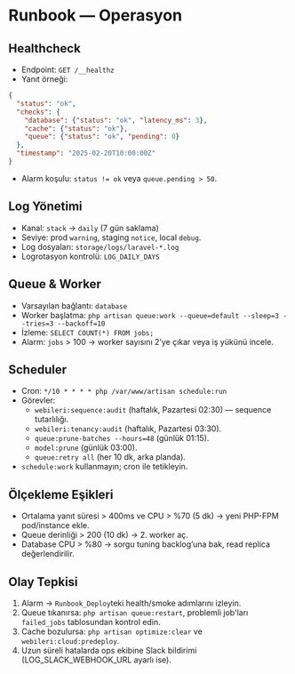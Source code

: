 # Runbook — Operasyon

## Healthcheck
- Endpoint: `GET /__healthz`
- Yanıt örneği:
```json
{
  "status": "ok",
  "checks": {
    "database": {"status": "ok", "latency_ms": 3},
    "cache": {"status": "ok"},
    "queue": {"status": "ok", "pending": 0}
  },
  "timestamp": "2025-02-20T10:00:00Z"
}
```
- Alarm koşulu: `status != ok` veya `queue.pending > 50`.

## Log Yönetimi
- Kanal: `stack` → `daily` (7 gün saklama)
- Seviye: prod `warning`, staging `notice`, local `debug`.
- Log dosyaları: `storage/logs/laravel-*.log`
- Logrotasyon kontrolü: `LOG_DAILY_DAYS`

## Queue & Worker
- Varsayılan bağlantı: `database`
- Worker başlatma: `php artisan queue:work --queue=default --sleep=3 --tries=3 --backoff=10`
- İzleme: `SELECT COUNT(*) FROM jobs;`
- Alarm: `jobs` > 100 → worker sayısını 2’ye çıkar veya iş yükünü incele.

## Scheduler
- Cron: `*/10 * * * * php /var/www/artisan schedule:run`
- Görevler:
  - `webileri:sequence:audit` (haftalık, Pazartesi 02:30) — sequence tutarlılığı.
  - `webileri:tenancy:audit` (haftalık, Pazartesi 03:30).
  - `queue:prune-batches --hours=48` (günlük 01:15).
  - `model:prune` (günlük 03:00).
  - `queue:retry all` (her 10 dk, arka planda).
- `schedule:work` kullanmayın; cron ile tetikleyin.

## Ölçekleme Eşikleri
- Ortalama yanıt süresi > 400ms ve CPU > %70 (5 dk) → yeni PHP-FPM pod/instance ekle.
- Queue derinliği > 200 (10 dk) → 2. worker aç.
- Database CPU > %80 → sorgu tuning backlog’una bak, read replica değerlendirilir.

## Olay Tepkisi
1. Alarm → `Runbook_Deploy`teki health/smoke adımlarını izleyin.
2. Queue tıkanırsa: `php artisan queue:restart`, problemli job'ları `failed_jobs` tablosundan kontrol edin.
3. Cache bozulursa: `php artisan optimize:clear` ve `webileri:cloud:predeploy`.
4. Uzun süreli hatalarda ops ekibine Slack bildirimi (LOG_SLACK_WEBHOOK_URL ayarlı ise).
